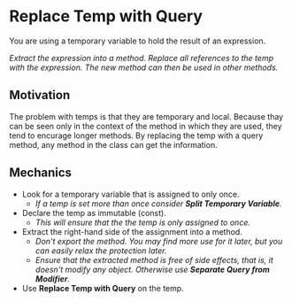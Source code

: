 # Replace Temp with Query

You are using a temporary variable to hold the result of an expression.

*Extract the expression into a method. Replace all references to the temp with the expression. The new method can then be used in other methods.*

## Motivation

The problem with temps is that they are temporary and local. Because thay can be seen only in the context of the method in which they are used, they tend to encurage longer methods. By replacing the temp with a query method, any method in the class can get the information.

## Mechanics

- Look for a temporary variable that is assigned to only once.
    - *If a temp is set more than once consider **Split Temporary Variable**.*
- Declare the temp as immutable (const).
    - *This will ensure that the the temp is only assigned to once.*
- Extract the right-hand side of the assignment into a method.
    - *Don't export the method. You may find more use for it later, but you can easily relax the protection later.*
    - *Ensure that the extracted method is free of side effects, that is, it doesn't modify any object. Otherwise use **Separate Query from Modifier**.*
- Use **Replace Temp with Query** on the temp.
